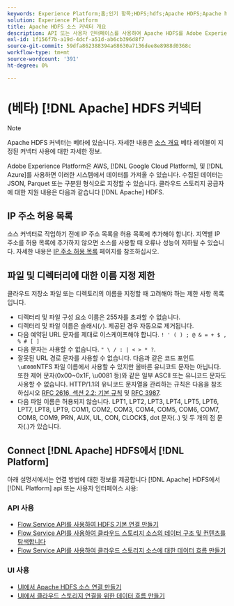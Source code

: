 ```yaml
---
keywords: Experience Platform;홈;인기 항목;HDFS;hdfs;Apache HDFS;Apache hdfs
solution: Experience Platform
title: Apache HDFS 소스 커넥터 개요
description: API 또는 사용자 인터페이스를 사용하여 Apache HDFS를 Adobe Experience Platform에 연결하는 방법을 알아봅니다.
exl-id: 1f156f7b-a19d-4dcf-a51d-ab6cb396d8f7
source-git-commit: 59dfa862388394a68630a7136dee8e8988d0368c
workflow-type: tm+mt
source-wordcount: '391'
ht-degree: 0%

---
```


# (베타) [!DNL Apache] HDFS 커넥터

>[!NOTE]
>
>Apache HDFS 커넥터는 베타에 있습니다. 자세한 내용은 [소스 개요](../../home.md#terms-and-conditions) 베타 레이블이 지정된 커넥터 사용에 대한 자세한 정보.

Adobe Experience Platform은 AWS, [!DNL Google Cloud Platform], 및 [!DNL Azure]를 사용하면 이러한 시스템에서 데이터를 가져올 수 있습니다. 수집된 데이터는 JSON, Parquet 또는 구분된 형식으로 지정할 수 있습니다. 클라우드 스토리지 공급자에 대한 지원 내용은 다음과 같습니다 [!DNL Apache] HDFS.

## IP 주소 허용 목록

소스 커넥터로 작업하기 전에 IP 주소 목록을 허용 목록에 추가해야 합니다. 지역별 IP 주소를 허용 목록에 추가하지 않으면 소스를 사용할 때 오류나 성능이 저하될 수 있습니다. 자세한 내용은 [IP 주소 허용 목록](../../ip-address-allow-list.md) 페이지를 참조하십시오.

## 파일 및 디렉터리에 대한 이름 지정 제한

클라우드 저장소 파일 또는 디렉토리의 이름을 지정할 때 고려해야 하는 제한 사항 목록입니다.

- 디렉터리 및 파일 구성 요소 이름은 255자를 초과할 수 없습니다.
- 디렉터리 및 파일 이름은 슬래시(`/`). 제공된 경우 자동으로 제거됩니다.
- 다음 예약된 URL 문자를 제대로 이스케이프해야 합니다. `! ' ( ) ; @ & = + $ , % # [ ]`
- 다음 문자는 사용할 수 없습니다. `" \ / : | < > * ?`.
- 잘못된 URL 경로 문자를 사용할 수 없습니다. 다음과 같은 코드 포인트 `\uE000`NTFS 파일 이름에서 사용할 수 있지만 올바른 유니코드 문자는 아닙니다. 또한 제어 문자(0x00~0x1F, \u0081 등)와 같은 일부 ASCII 또는 유니코드 문자도 사용할 수 없습니다. HTTP/1.1의 유니코드 문자열을 관리하는 규칙은 다음을 참조하십시오 [RFC 2616, 섹션 2.2: 기본 규칙](https://www.ietf.org/rfc/rfc2616.txt) 및 [RFC 3987](https://www.ietf.org/rfc/rfc3987.txt).
- 다음 파일 이름은 허용되지 않습니다. LPT1, LPT2, LPT3, LPT4, LPT5, LPT6, LPT7, LPT8, LPT9, COM1, COM2, COM3, COM4, COM5, COM6, COM7, COM8, COM9, PRN, AUX, UL, CON, CLOCK$, dot 문자(..) 및 두 개의 점 문자(.)가 있습니다.

## Connect [!DNL Apache] HDFS에서 [!DNL Platform]

아래 설명서에서는 연결 방법에 대한 정보를 제공합니다 [!DNL Apache] HDFS에서 [!DNL Platform] api 또는 사용자 인터페이스 사용:

### API 사용

- [Flow Service API를 사용하여 HDFS 기본 연결 만들기](../../tutorials/api/create/cloud-storage/hdfs.md)
- [Flow Service API를 사용하여 클라우드 스토리지 소스의 데이터 구조 및 컨텐츠를 탐색합니다](../../tutorials/api/explore/cloud-storage.md)
- [Flow Service API를 사용하여 클라우드 스토리지 소스에 대한 데이터 흐름 만들기](../../tutorials/api/collect/cloud-storage.md)

### UI 사용

- [UI에서 Apache HDFS 소스 연결 만들기](../../tutorials/ui/create/cloud-storage/hdfs.md)
- [UI에서 클라우드 스토리지 연결을 위한 데이터 흐름 만들기](../../tutorials/ui/dataflow/batch/cloud-storage.md)
